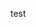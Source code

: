 <!--
.. title: test Markdown
.. slug: test-markdown
.. date: 2020-08-28 03:18:52 UTC-04:00
.. tags: 
.. category: 
.. link: 
.. description: 
.. type: text
-->

test


<pre class="lang-markup" data-jsonp="https://api.github.com/repos/paulomarconi/paulomarconi.github.io/contents/index.html"></pre>